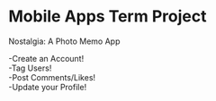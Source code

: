 # Mobile Apps Term Project

Nostalgia: A Photo Memo App

-Create an Account!<br>
-Tag Users!<br>
-Post Comments/Likes!<br>
-Update your Profile!<br>
